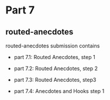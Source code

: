 # Part 7

## routed-anecdotes
routed-anecdotes submission contains
-   part 7.1: Routed Anecdotes, step 1
-   part 7.2: Routed Anecdotes, step 2
-   part 7.3: Routed Anecdotes, step3

-   part 7.4: Anecdotes and Hooks step 1


